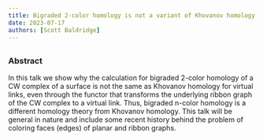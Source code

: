 ```yaml
---
title: Bigraded 2-color homology is not a variant of Khovanov homology
date: 2023-07-17
authors: [Scott Baldridge]
---
```


## 

### Abstract

In this talk we show why the calculation for bigraded 2-color homology of a CW complex of a surface is not the same as Khovanov homology for virtual links, even through the functor that transforms the underlying ribbon graph of the CW complex to a virtual link. Thus, bigraded n-color homology is a different homology theory from Khovanov homology.
This talk will be general in nature and include some recent history behind the problem of coloring faces (edges) of planar and ribbon graphs. 





